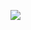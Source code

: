 <a href="https://velog.io/@yahwa2009" target="_blank"><img src="https://img.shields.io/badge/뱃지레이블-배경색?style=뱃지모양&logo=#20C997&logoColor=F59191"/></a>
